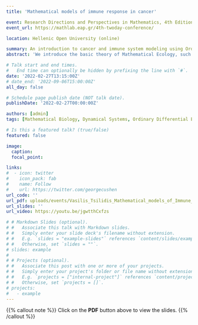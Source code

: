 ```yaml
---
title: 'Mathematical models of immune response in cancer'

event: Research Directions and Perspectives in Mathematics, 4th Edition
event_url: https://mathlab.eap.gr/4th-twoday-conference/

location: Hellenic Open University (online)

summary: An introduction to cancer and immune system modeling using Ordinary Differential Equations.
abstract: 'We introduce the basic theory of Mathematical Ecology, such as the Lotka-Voltera system, the notion of functional response and the logistic equation. Furthermore, we present a rudimentary introduction to the biological meaning of a cell and cancer. Finally, we present a novel model studying the interactions between breast cancer and the immune system, utilizing the aforementioned concepts.'

# Talk start and end times.
#   End time can optionally be hidden by prefixing the line with `#`.
date: '2022-02-27T13:15:00Z'
# date_end: '2022-09-06T15:00:00Z'
all_day: false

# Schedule page publish date (NOT talk date).
publishDate: '2022-02-27T00:00:00Z'

authors: [admin]
tags: [Mathematical Biology, Dynamical Systems, Ordinary Differential Equations]

# Is this a featured talk? (true/false)
featured: false

image:
  caption: 
  focal_point: 

links:
#  - icon: twitter
#    icon_pack: fab
#    name: Follow
#    url: https://twitter.com/georgecushen
url_code: ''
url_pdf: uploads/events/Vasilis_Tsilidis_Mathematical_models_of_Immune_Response_in_Cancer.pdf
url_slides: ''
url_video: https://youtu.be/jgwtthCxfzs

# # Markdown Slides (optional).
# #   Associate this talk with Markdown slides.
# #   Simply enter your slide deck's filename without extension.
# #   E.g. `slides = "example-slides"` references `content/slides/example-slides.md`.
# #   Otherwise, set `slides = ""`.
# slides: example
# 
# # Projects (optional).
# #   Associate this post with one or more of your projects.
# #   Simply enter your project's folder or file name without extension.
# #   E.g. `projects = ["internal-project"]` references `content/project/deep-learning/index.md`.
# #   Otherwise, set `projects = []`.
# projects:
#   - example
---
```


{{% callout note %}}
Click on the **PDF** button above to view the slides.
{{% /callout %}}
